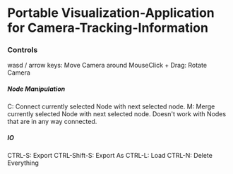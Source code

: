 # Portable Visualization-Application for Camera-Tracking-Information

### Controls
wasd / arrow keys: Move Camera around
MouseClick + Drag: Rotate Camera

##### Node Manipulation
C: Connect currently selected Node with next selected node.
M: Merge currently selected Node with next selected node. 
   Doesn't work with Nodes that are in any way connected.

##### IO
CTRL-S: Export
CTRL-Shift-S: Export As
CTRL-L: Load
CTRL-N: Delete Everything